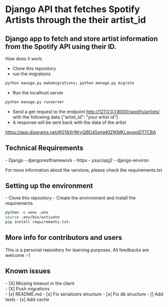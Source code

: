 <h1>Django API that fetches Spotify Artists through the their artist_id</h1>

<h2>Django app to fetch and store artist information from the Spotify API using their ID.</h2>

How does it work:
- Clone this repository
- run the migrations
 ```bash
python manage.py makemigrations; python manage.py migrate
```
- Run the localhost server
 ```bash
python manage.py runserver
```
- Send a get request to the endpoint http://127.0.0.1:8000/spotify/artists/ with the following data
{"artist_id": "your artist id"}
- A response will be sent back with the data of the artist

https://app.diagrams.net/#G1AXrWryQ8Ej45wIwKQ1KMKLwowgDT7CBA

<h2>Technical Requirements</h2>
- Django
- djangorestframework
- httpx
- psycopg2
- django-environ

For more information about the versions, please check the requirements.txt

<h2>Setting up the environment </h2>
- Clone this repository
- Create the environment and install the requirements

```bash 
python -m venv .env 
source .env/bin/activate
pip install requirements.txt- 
```

<h2>More info for contributors and users</h2>
This is a personal repository for learning purposes. All feedbacks are welcome :-)

<h2>Known issues</h2>
- [X] Missing timeout in the client <br>
- [X] Push migrations<br>
- [x] README.md
- [x] Fix serializers structure
- [x] Fix db structure
- [] Add tests
- [x] Add cache